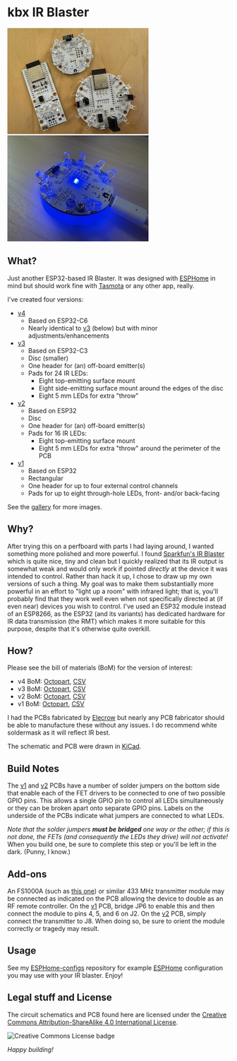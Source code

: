 # kbx IR Blaster

[![kbxIrBlasters](images/kbxIrBlaster-top-family-thumb.jpg "kbxIrBlasters")](GALLERY.md)
[![kbxIrBlaster-v3](images/kbxIrBlaster-v3-glow-thumb.jpg "kbxIrBlaster-v3")](GALLERY.md)

## What?

Just another ESP32-based IR Blaster. It was designed with [ESPHome](https://esphome.io) in mind but should work fine
with [Tasmota](https://tasmota.github.io/docs/) or any other app, really.

I've created four versions:
- [v4](v4/)
  - Based on ESP32-C6
  - Nearly identical to [v3](v3/) (below) but with minor adjustments/enhancements
- [v3](v3/)
  - Based on ESP32-C3
  - Disc (smaller)
  - One header for (an) off-board emitter(s)
  - Pads for 24 IR LEDs:
    - Eight top-emitting surface mount
    - Eight side-emitting surface mount around the edges of the disc
    - Eight 5 mm LEDs for extra "throw"
- [v2](v2/)
  - Based on ESP32
  - Disc
  - One header for (an) off-board emitter(s)
  - Pads for 16 IR LEDs:
    - Eight top-emitting surface mount
    - Eight 5 mm LEDs for extra "throw" around the perimeter of the PCB
- [v1](v1/)
  - Based on ESP32
  - Rectangular
  - One header for up to four external control channels
  - Pads for up to eight through-hole LEDs, front- and/or back-facing

See the [gallery](GALLERY.md) for more images.

## Why?

After trying this on a perfboard with parts I had laying around, I wanted something more polished and more powerful.
I found [Sparkfun's IR Blaster](https://www.sparkfun.com/products/15031) which is quite nice, tiny and clean but I
quickly realized that its IR output is somewhat weak and would only work if pointed _directly_ at the device it was
intended to control. Rather than hack it up, I chose to draw up my own versions of such a thing. My goal was to make
them substantially more powerful in an effort to "light up a room" with infrared light; that is, you'll probably find
that they work well even when not specifically directed at (if even near) devices you wish to control. I've used an
ESP32 module instead of an ESP8266, as the ESP32 (and its variants) has dedicated hardware for IR data transmission
(the RMT) which makes it more suitable for this purpose, despite that it's otherwise quite overkill.

## How?

Please see the bill of materials (BoM) for the version of interest:
 -  v4 BoM: [Octopart](https://octopart.com/bom-tool/P6YqtNWD), [CSV](v4/kbxIrBlaster_bom.csv)
 -  v3 BoM: [Octopart](https://octopart.com/bom-tool/GUsHZQub), [CSV](v3/kbxIrBlaster_bom.csv)
 -  v2 BoM: [Octopart](https://octopart.com/bom-tool/78rYOXWE), [CSV](v2/kbxIrBlaster_bom.csv)
 -  v1 BoM: [Octopart](https://octopart.com/bom-tool/vDwq4wDr), [CSV](v1/kbxIrBlaster_bom.csv)

I had the PCBs fabricated by [Elecrow](https://www.elecrow.com) but nearly any PCB fabricator should be able to
manufacture these without any issues. I do recommend white soldermask as it will reflect IR best.

The schematic and PCB were drawn in [KiCad](https://www.kicad.org).

## Build Notes

The [v1](v1/) and [v2](v2/) PCBs have a number of solder jumpers on the bottom side that enable each of the FET drivers
to be connected to one of two possible GPIO pins. This allows a single GPIO pin to control all LEDs simultaneously or
they can be broken apart onto separate GPIO pins. Labels on the underside of the PCBs indicate what jumpers are
connected to what LEDs.

_Note that the solder jumpers **must be bridged** one way or the other; if this is not done, the FETs (and consequently
the LEDs they drive) will not activate!_ When you build one, be sure to complete this step or you'll be left in the
dark. (Punny, I know.)

## Add-ons

An FS1000A (such as [this one](https://www.amazon.com/HiLetgo-Wireless-Transmitter-Receiver-Raspberry/dp/B01DKC2EY4/))
or similar 433 MHz transmitter module may be connected as indicated on the PCB allowing the device to double as an RF
remote controller. On the [v1](v1/) PCB, bridge JP6 to enable this and then connect the module to pins 4, 5, and 6 on
J2. On the [v2](v2/) PCB, simply connect the transmitter to J8. When doing so, be sure to orient the module correctly
or tragedy may result.

## Usage

See my [ESPHome-configs](https://github.com/kbx81/esphome-configs) repository for example
[ESPHome](https://esphome.io) configuration you may use with your IR blaster. Enjoy!

 ## Legal stuff and License

The circuit schematics and PCB found here are licensed under the
 [Creative Commons Attribution-ShareAlike 4.0 International License](http://creativecommons.org/licenses/by-sa/4.0/).

![Creative Commons License badge](https://i.creativecommons.org/l/by-sa/4.0/88x31.png)

_Happy building!_